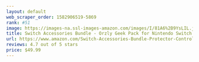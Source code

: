 ```yaml
---
layout: default 
﻿web_scraper_order: 1582906519-5869
rank: #51
image: https://images-na.ssl-images-amazon.com/images/I/81A6%2B9YsLIL.jpg
title: Switch Accessories Bundle - Orzly Geek Pack for Nintendo Switch: Case & Screen Protector,…
url: https://www.amazon.com/Switch-Accessories-Bundle-Protector-Controller/dp/B07XBV69PY/ref=zg_mw_pc_51?_encoding=UTF8&psc=1&refRID=EM7YADC22S0GE9S6JC4D
reviews: 4.7 out of 5 stars
price: $49.99 
---
```

